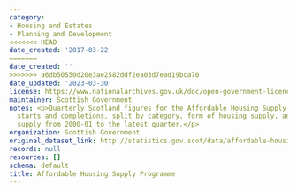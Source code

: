 ```yaml
---
category:
- Housing and Estates
- Planning and Development
<<<<<<< HEAD
date_created: '2017-03-22'
=======
date_created: ''
>>>>>>> a6db50550d20e3ae2582ddf2ea03d7ead19bca70
date_updated: '2023-03-30'
license: https://www.nationalarchives.gov.uk/doc/open-government-licence/version/3/
maintainer: Scottish Government
notes: <p>Quarterly Scotland figures for the Affordable Housing Supply Programme approvals,
  starts and completions, split by category, form of housing supply, and type of housing
  supply from 2000-01 to the latest quarter.</p>
organization: Scottish Government
original_dataset_link: http://statistics.gov.scot/data/affordable-housing-supply-programme
records: null
resources: []
schema: default
title: Affordable Housing Supply Programme
---
```

